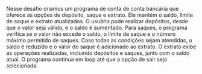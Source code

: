 



Nesse desafio criamos um programa de conta de conta bancária que oferece as opções de depósito, saque e extrato.
Ele mantém o saldo, limite de saque e extrato atualizados. O usuário pode realizar depósitos, desde que o valor 
seja válido, e o saldo é aumentado. Para saques, o programa verifica se o valor não excede o saldo, o limite de 
saque e o número máximo permitido de saques. Caso todas as condições sejam atendidas, o saldo é reduzido e o valor 
do saque é adicionado ao extrato. O extrato exibe as operações realizadas, incluindo depósitos e saques, junto com 
o saldo atual. O programa continua em loop até que a opção de sair seja selecionada.
